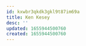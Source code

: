 ```yaml
---
id: kxwbr3qkdk3gkl9t87im69a
title: Ken Kesey
desc: ''
updated: 1655944500760
created: 1655944500760
---
```


